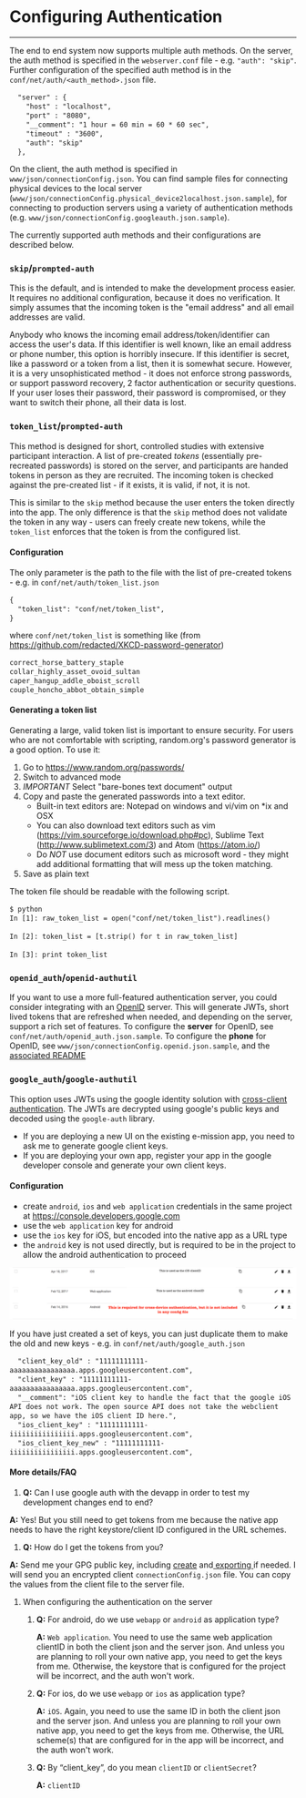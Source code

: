 # Configuring Authentication
---

The end to end system now supports multiple auth methods.
On the server, the auth method is specified in the `webserver.conf` file - e.g. `"auth": "skip"`. Further configuration of the specified auth method is in the `conf/net/auth/<auth_method>.json` file.

```
  "server" : {
    "host" : "localhost",
    "port" : "8080",
    "__comment": "1 hour = 60 min = 60 * 60 sec",
    "timeout" : "3600",
    "auth": "skip"
  },
```

On the client, the auth method is specified in `www/json/connectionConfig.json`. You can find sample files for connecting physical devices to the local server (`www/json/connectionConfig.physical_device2localhost.json.sample`), for connecting to production servers using a variety of authentication methods (e.g. `www/json/connectionConfig.googleauth.json.sample`).

The currently supported auth methods and their configurations are described below.

### `skip`/`prompted-auth` ###

This is the default, and is intended to make the development process easier.  It requires no additional configuration, because it does no verification. It simply assumes that the incoming token is the "email address" and all email addresses are valid.

Anybody who knows the incoming email address/token/identifier can access the user's data.  If this identifier is well known, like an email address or phone number, this option is horribly insecure. If this identifier is secret, like a password or a token from a list, then it is somewhat secure. However, it is a very unsophisticated method - it does not enforce strong passwords, or support password recovery, 2 factor authentication or security questions. If your user loses their password, their password is compromised, or they want to switch their phone, all their data is lost.

### `token_list`/`prompted-auth` ###

This method is designed for short, controlled studies with extensive participant interaction. A list of pre-created _tokens_ (essentially pre-recreated passwords) is stored on the server, and participants are handed tokens in person as they are recruited. The incoming token is checked against the pre-created list - if it exists, it is valid, if not, it is not.

This is similar to the `skip` method because the user enters the token directly into the app. The only difference is that the `skip` method does not validate the token in any way - users can freely create new tokens, while the `token_list` enforces that the token is from the configured list.

#### Configuration ####

The only parameter is the path to the file with the list of pre-created tokens - e.g. in `conf/net/auth/token_list.json` 

```
{
  "token_list": "conf/net/token_list",
}
```

where `conf/net/token_list` is something like (from https://github.com/redacted/XKCD-password-generator)

```
correct_horse_battery_staple
collar_highly_asset_ovoid_sultan
caper_hangup_addle_oboist_scroll
couple_honcho_abbot_obtain_simple
```

#### Generating a token list ####
Generating a large, valid token list is important to ensure security. For users who are not comfortable with scripting, random.org's password generator is a good option. To use it:

1. Go to https://www.random.org/passwords/
1. Switch to advanced mode
1. *IMPORTANT* Select "bare-bones text document" output
1. Copy and paste the generated passwords into a text editor.
   - Built-in text editors are: Notepad on windows and vi/vim on \*ix and OSX
   - You can also download text editors such as vim (https://vim.sourceforge.io/download.php#pc), Sublime Text (http://www.sublimetext.com/3) and Atom (https://atom.io/)
   - Do *NOT* use document editors such as microsoft word - they might add additional formatting that will mess up the token matching.
1. Save as plain text

The token file should be readable with the following script.

```
$ python
In [1]: raw_token_list = open("conf/net/token_list").readlines()

In [2]: token_list = [t.strip() for t in raw_token_list]

In [3]: print token_list
```

### `openid_auth`/`openid-authutil` ###

If you want to use a more full-featured authentication server, you could consider integrating with an [OpenID]() server. This will generate JWTs, short lived tokens that are refreshed when needed, and depending on the server, support a rich set of features. To configure the **server** for OpenID, see `conf/net/auth/openid_auth.json.sample`. To configure the **phone** for OpenID, see `www/json/connectionConfig.openid.json.sample`, and the [associated README](https://github.com/e-mission/cordova-jwt-auth/blob/master/README.openid.md)

### `google_auth`/`google-authutil` ###

This option uses JWTs using the google identity solution with [cross-client authentication](https://developers.google.com/identity/protocols/CrossClientAuth#accessTokens). The JWTs are decrypted using google's public keys and decoded using the `google-auth` library.

- If you are deploying a new UI on the existing e-mission app, you need to ask me to generate google client keys.
- If you are deploying your own app, register your app in the google developer console and generate your own client keys.

#### Configuration ####

- create `android`, `ios` and `web application` credentials in the same project at https://console.developers.google.com
- use the `web application` key for android
- use the `ios` key for iOS, but encoded into the native app as a URL type
- the `android` key is not used directly, but is required to be in the project to allow the android authentication to proceed

![Google Auth Screenshot](../../assets/e-mission-both/google_auth_screenshot.png)

If you have just created a set of keys, you can just duplicate them to make the old and new keys - e.g. in `conf/net/auth/google_auth.json`



```
  "client_key_old" : "11111111111-aaaaaaaaaaaaaaaa.apps.googleusercontent.com",
  "client_key" : "11111111111-aaaaaaaaaaaaaaaa.apps.googleusercontent.com",
  "__comment": "iOS client key to handle the fact that the google iOS API does not work. The open source API does not take the webclient app, so we have the iOS client ID here.",
  "ios_client_key" : "11111111111-iiiiiiiiiiiiiiii.apps.googleusercontent.com",
  "ios_client_key_new" : "11111111111-iiiiiiiiiiiiiiii.apps.googleusercontent.com",
```

#### More details/FAQ ####

1. **Q:** Can I use google auth with the devapp in order to test my development changes end to end?
   
  **A:** Yes! But you still need to get tokens from me because the native app needs to have the right keystore/client ID configured in the URL schemes.
1. **Q:** How do I get the tokens from you? 

  **A:** Send me your GPG public key, including [create](https://www.gnupg.org/gph/en/manual/c14.html) and[ exporting ](https://www.gnupg.org/gph/en/manual/x56.html)if needed. I will send you an encrypted client `connectionConfig.json` file. You can copy the values from the client file to the server file.
1. When configuring the authentication on the server
    1. **Q:** For android, do we use `webapp` or `android` as application type? 

        **A:** `Web application`. You need to use the same web application clientID in both the client json and the server json. And unless you are planning to roll your own native app, you need to get the keys from me. Otherwise, the keystore that is configured for the project will be incorrect, and the auth won't work.
    1. **Q:** For ios, do we use `webapp` or `ios`  as application type? 

        **A:** `iOS`. Again, you need to use the same ID in both the client json and the server json. And unless you are planning to roll your own native app, you need to get the keys from me. Otherwise, the URL scheme(s) that are configured for in the app will be incorrect, and the auth won't work.
    1. **Q:** By “client_key”, do you mean `clientID` or `clientSecret`? 

        **A:** `clientID`


